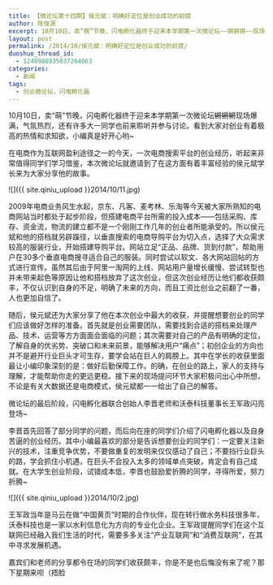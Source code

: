 ```yaml
---
title: 【微论坛第十四期】侯元斌：明确好定位是创业成功的前提
author: 陈俊源
excerpt: 10月10日，卖“萌”节晚，闪电孵化器终于迎来本学期第一次微论坛~~锵锵锵~~现场爆满，气氛热烈，还有许多大一同学也前来聆听并参与讨论。看到大家对创业有着极高的热情和求知欲，小编真是好开心哟~
layout: post
permalink: /2014/10/侯元斌：明确好定位是创业成功的前提/
duoshuo_thread_id:
  - 1248986935037264063
categories:
  - 新闻
tags:
  - 创业微论坛，闪电孵化器
---
```


10月10日，卖“萌”节晚，闪电孵化器终于迎来本学期第一次微论坛~~锵锵锵~~现场爆满，气氛热烈，还有许多大一同学也前来聆听并参与讨论。看到大家对创业有着极高的热情和求知欲，小编真是好开心哟~

在电商作为互联网盈利途径之一的今天，一次电商搜索平台的创业经历，听起来非常值得同学们学习借鉴，本次微论坛就邀请到了在这方面有着丰富经验的侯元斌学长来为大家分享他的故事。

![]({{ site.qiniu_upload }}2014/10/11.jpg)

2009年电商业务风生水起，京东、凡客、麦考林、乐淘等今天被大家所熟知的电商网站当时都处于起步阶段，但搭建电商平台所需的投入成本——包括采购、库存、资金流，物流的建立都不是一个刚刚工作几年的创业者所能承受的。所以侯元斌和他的搭档就另辟蹊径，以垂直搜索的电商导购平台为切入点，选择了大众需求较高的服装行业，开始搭建导购平台。网站立足“正品、品牌、货到付款”，帮助用户在30多个垂直电商搜寻适合自己的服装。同时尝试以软文、各大网站回帖的方式进行宣传。虽然其后由于阿里一淘网的上线、网站用户量增长缓慢、尝试转型也并未带来起色等原因让他和搭档放弃了这次创业，但这次创业经历让他们都收获颇丰，不仅认识到自身的不足，明确了未来的方向，而且工资比创业之前翻了一番，人也更加自信了。

随后，侯元斌还为大家分享了他在本次创业中最大的收获，并提醒想要创业的同学们应该做好怎样的准备。首先就是创业需要团队，需要找到合适的搭档来处理产品、技术、运营等方方面面会面临的问题；其次需要对自己的产品有明确的定位，了解自身的优劣势、突破口和未来前景，能够解决用户“痛点”；初创企业的方向也并不是避开行业巨头才可生存，要学会站在巨人的肩膀上。其中在学长的收获里面最让小编印象深刻的是：做好后勤保障工作。的确，在创业的路上，家人的支持与理解，才能帮助你走的更远更稳。接下来的现场提问环节大家积极问出心中所想，不论是有关大数据还是电商模式，侯元斌都一一给出了自己的解答。

微论坛的最后阶段，闪电孵化器联合创始人李晋老师和沃泰科技董事长王军政闪亮登场~

李晋首先回答了部分同学的问题，而后向在座的同学们介绍了闪电孵化器以及自身苦逼的创业经历。其中小编最喜欢的部分是告诉想要创业的同学们：一定要关注新兴的技术，注重竞争优势，不要做重复的发明来仅仅感动了自己；不要挡行业巨头的路，学会抓住小机遇，在巨头不会投入太多的领域单点突破，肯定会有自己成就。在大学生创业阶段，试错成本低，李晋也鼓励爱折腾的同学，寻得所爱，努力折腾~

![]({{ site.qiniu_upload }}2014/10/2.jpg)

王军政当年是马云在做“中国黄页”时期的合作伙伴，现在转行做水务科技很多年，沃泰科技也是一家以水利信息化为方向的专业化企业。王军政提醒同学们在这个互联网已经融入我们生活的时代，需要多多关注“产业互联网”和“消费互联网”，在其中寻求发展机遇。

嘉宾们和老师的分享都令在场的同学们收获颇丰，你是不是也后悔没有来了呢？那下星期来呗（捂脸
